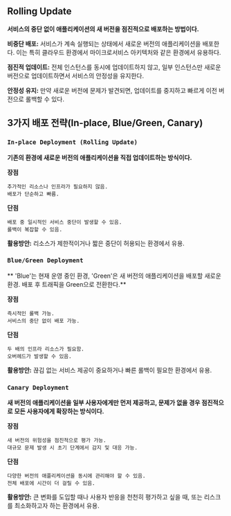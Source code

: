 ## Rolling Update

**서비스의 중단 없이 애플리케이션의 새 버전을 점진적으로 배포하는 방법이다.**

**비중단 배포:** 서비스가 계속 실행되는 상태에서 새로운 버전의 애플리케이션을 배포한다. 이는 특히 클라우드 환경에서 마이크로서비스 아키텍처와 같은 환경에서 유용하다.

**점진적 업데이트:** 전체 인스턴스를 동시에 업데이트하지 않고, 일부 인스턴스만 새로운 버전으로 업데이트하면서 서비스의 안정성을 유지한다.

**안정성 유지:** 만약 새로운 버전에 문제가 발견되면, 업데이트를 중지하고 빠르게 이전 버전으로 롤백할 수 있다.

## 3가지 배포 전략(In-place, Blue/Green, Canary)

### **```In-place Deployment (Rolling Update)```**
**기존의 환경에 새로운 버전의 애플리케이션을 직접 업데이트하는 방식이다.**

**장점**

    추가적인 리소스나 인프라가 필요하지 않음.
    배포가 단순하고 빠름.

**단점**

    배포 중 일시적인 서비스 중단이 발생할 수 있음.
    롤백이 복잡할 수 있음.

**활용방안:** 리소스가 제한적이거나 짧은 중단이 허용되는 환경에서 유용.

### **```Blue/Green Deployment```**
** 'Blue'는 현재 운영 중인 환경, 'Green'은 새 버전의 애플리케이션을 배포할 새로운 환경. 배포 후 트래픽을 Green으로 전환한다.**

**장점**

    즉시적인 롤백 가능.
    서비스의 중단 없이 배포 가능.

**단점**

    두 배의 인프라 리소스가 필요함.
    오버헤드가 발생할 수 있음.

**활용방안:** 끊김 없는 서비스 제공이 중요하거나 빠른 롤백이 필요한 환경에서 유용.

### **```Canary Deployment```**
**새 버전의 애플리케이션을 일부 사용자에게만 먼저 제공하고, 문제가 없을 경우 점진적으로 모든 사용자에게 확장하는 방식이다.**

**장점**

    새 버전의 위험성을 점진적으로 평가 가능.
    대규모 문제 발생 시 초기 단계에서 감지 및 대응 가능.

**단점**

    다양한 버전의 애플리케이션을 동시에 관리해야 할 수 있음.
    전체 배포에 시간이 더 걸릴 수 있음.

**활용방안:** 큰 변화를 도입할 때나 사용자 반응을 천천히 평가하고 싶을 때, 또는 리스크를 최소화하고자 하는 환경에서 유용.